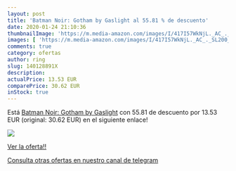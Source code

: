 ```yaml
---
layout: post
title: 'Batman Noir: Gotham by Gaslight al 55.81 % de descuento'
date: 2020-01-24 21:10:36
thumbnailImage: 'https://m.media-amazon.com/images/I/417I57WkNjL._AC_._SL200_.jpg'
images: [ 'https://m.media-amazon.com/images/I/417I57WkNjL._AC_._SL200_.jpg' ]
comments: true
category: ofertas
author: ring
slug: 140128891X
description:
actualPrice: 13.53 EUR
comparePrice: 30.62 EUR
inStock: true
---
```


Está [Batman Noir: Gotham by Gaslight](https://www.amazon.es/dp/140128891X/?tag=redken-21) con 55.81 de descuento por 13.53 EUR (original: 30.62 EUR) en el siguiente enlace!

[![](https://m.media-amazon.com/images/I/417I57WkNjL._AC_._SL200_.jpg)](https://www.amazon.es/dp/140128891X/?tag=redken-21)

[Ver la oferta!!](https://www.amazon.es/dp/140128891X/?tag=redken-21)

[Consulta otras ofertas en nuestro canal de telegram](https://t.me/s/ofertas25)
